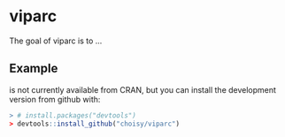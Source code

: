 
<!-- README.md is generated from README.Rmd. Please edit that file -->
viparc
======

The goal of viparc is to ...

Example
-------

 is not currently available from CRAN, but you can install the development version from github with:

``` r
> # install.packages("devtools")
> devtools::install_github("choisy/viparc")
```
